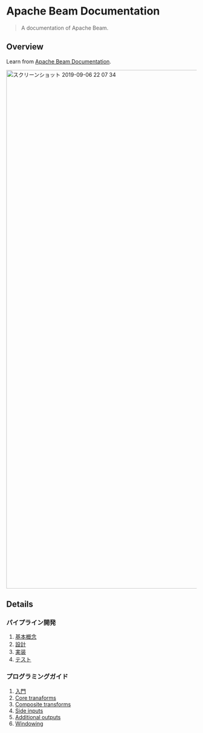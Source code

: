 # Apache Beam Documentation
>A documentation of Apache Beam.

## Overview
Learn from [Apache Beam Documentation](https://beam.apache.org/documentation/).

<img width="1373" alt="スクリーンショット 2019-09-06 22 07 34" src="https://user-images.githubusercontent.com/44774033/64430235-cd81a700-d0f2-11e9-8020-64b1b387b3ec.png">

## Details
### パイプライン開発
1. [基本概念](https://esa-pages.io/p/sharing/13096/posts/24/0bafaf4767489a64ce44.html)
2. [設計](https://esa-pages.io/p/sharing/13096/posts/25/81634fe6d2a8fe3e2f6b.html)
3. [実装](https://esa-pages.io/p/sharing/13096/posts/26/74c7f1e034e71d16bf28.html)
4. [テスト](https://esa-pages.io/p/sharing/13096/posts/28/e00e0f9ed5434d0d9aac.html)

### プログラミングガイド
1. [入門](https://esa-pages.io/p/sharing/13096/posts/29/41e0f5fa1c8d3215b06f.html)
2. [Core tranaforms](https://esa-pages.io/p/sharing/13096/posts/30/41dfd02628e0efcee61f.html)
3. [Composite transforms](https://esa-pages.io/p/sharing/13096/posts/31/b84e10786c498c98b96c.html)
4. [Side inputs](https://esa-pages.io/p/sharing/13096/posts/32/139515b3327d8dc9686e.html)
5. [Additional outputs](https://esa-pages.io/p/sharing/13096/posts/33/7dd233f489656ed65c04.html)
6. [Windowing](https://esa-pages.io/p/sharing/13096/posts/34/fedfd558676268589efc.html)
